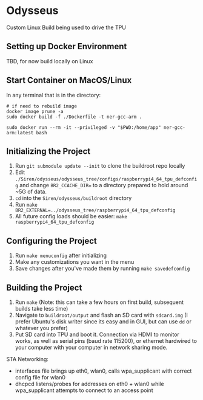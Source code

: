 # Odysseus
Custom Linux Build being used to drive the TPU

## Setting up Docker Environment
TBD, for now build locally on Linux

## Start Container on MacOS/Linux
In any terminal that is in the directory:

    # if need to rebuild image
    docker image prune -a
    sudo docker build -f ./Dockerfile -t ner-gcc-arm .

    sudo docker run --rm -it --privileged -v "$PWD:/home/app" ner-gcc-arm:latest bash
    
## Initializing the Project
1. Run ```git submodule update --init``` to clone the buildroot repo locally
2. Edit `./Siren/odysseus/odysseus_tree/configs/raspberrypi4_64_tpu_defconfig` and change `BR2_CCACHE_DIR=` to a directory prepared to hold around ~5G of data.
3. ```cd``` into the ```Siren/odysseus/buildroot``` directory
4. Run ```make BR2_EXTERNAL=../odysseus_tree/raspberrypi4_64_tpu_defconfig```
5. All future config loads should be easier: `make raspberrypi4_64_tpu_defconfig`

## Configuring the Project
1. Run ```make menuconfig``` after initializing
2. Make any customizations you want in the menu
3. Save changes after you've made them by running ```make savedefconfig```

## Building the Project
1. Run ```make``` (Note: this can take a few hours on first build, subsequent builds take less time)
2. Navigate to ```buildroot/output``` and flash an SD card with ```sdcard.img``` (I prefer Ubuntu's disk writer since its easy and in GUI, but can use ```dd``` or whatever you prefer)
3. Put SD card into TPU and boot it.  Connection via HDMI to monitor works, as well as serial pins (baud rate 115200), or ethernet hardwired to your computer with your computer in network sharing mode.

STA Networking:  
- interfaces file brings up eth0, wlan0, calls wpa_supplicant with correct config file for wlan0
- dhcpcd listens/probes for addresses on eth0 + wlan0 while wpa_supplicant attempts to connect to an access point
